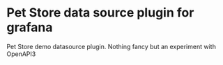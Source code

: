# Pet Store data source plugin for grafana

Pet Store demo datasource plugin. Nothing fancy but an experiment with OpenAPI3
